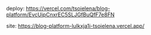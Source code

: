 deploy: https://vercel.com/tsoielena/blog-platform/EvcUipCnxrEC5SLJGfBuQfF7e8FN

site: https://blog-platform-lulkxja1i-tsoielena.vercel.app/
